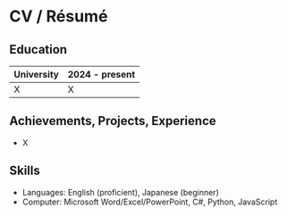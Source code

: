# CV / Résumé

## Education
| University | 2024 - present |
| --- | --- |
| X | X |

## Achievements, Projects, Experience
- X

## Skills
- Languages: English (proficient), Japanese (beginner)
- Computer: Microsoft Word/Excel/PowerPoint, C#, Python, JavaScript